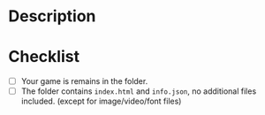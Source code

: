 <!-- Thanks for contributing! -->

# Description

<!-- Describe what is your game about. -->

# Checklist

<!-- If you create a pull request but your work is in progress, simply add [WIP] next to pull request name. This make us recognize that your work is not done. -->

<!-- Before proceed, please make sure that you already do as following task: -->

- [ ] Your game is remains in the folder.
- [ ] The folder contains `index.html` and `info.json`, no additional files included. (except for image/video/font files)